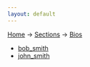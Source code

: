 ```yaml
---
layout: default
---
```

[Home](/wikify/) &#8594; [Sections](/wikify/example) &#8594; [Bios](/wikify/example/Bios)
  - [bob_smith](/wikify/example/Bios/bob_smith)
  - [john_smith](/wikify/example/Bios/john_smith)
